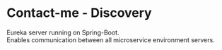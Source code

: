 # Contact-me - Discovery
Eureka server running on Spring-Boot.  
Enables communication between all microservice environment servers.
